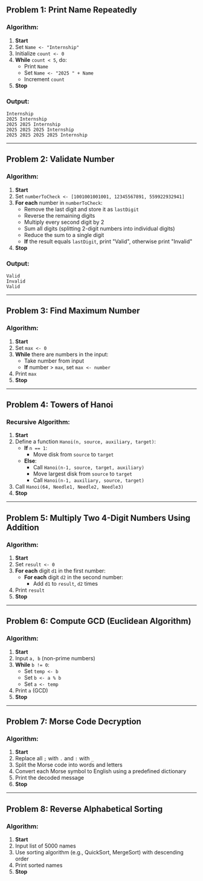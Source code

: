 ## Problem 1: Print Name Repeatedly

### Algorithm:
1. **Start**
2. Set `Name <- "Internship"`
3. Initialize `count <- 0`
4. **While** `count < 5`, do:
   - Print `Name`
   - Set `Name <- "2025 " + Name`
   - Increment `count`
5. **Stop**

### Output:
```
Internship  
2025 Internship  
2025 2025 Internship  
2025 2025 2025 Internship  
2025 2025 2025 2025 Internship  
```

---

## Problem 2: Validate Number

### Algorithm:
1. **Start**
2. Set `numberToCheck <- [1001001001001, 12345567891, 559922932941]`
3. **For each** number in `numberToCheck`:
   - Remove the last digit and store it as `lastDigit`
   - Reverse the remaining digits
   - Multiply every second digit by 2
   - Sum all digits (splitting 2-digit numbers into individual digits)
   - Reduce the sum to a single digit
   - **If** the result equals `lastDigit`, print "Valid", otherwise print "Invalid"
4. **Stop**

### Output:
```
Valid  
Invalid  
Valid  
```

---

## Problem 3: Find Maximum Number

### Algorithm:
1. **Start**
2. Set `max <- 0`
3. **While** there are numbers in the input:
   - Take number from input
   - **If** number > `max`, set `max <- number`
4. Print `max`
5. **Stop**

---

## Problem 4: Towers of Hanoi

### Recursive Algorithm:
1. **Start**
2. Define a function `Hanoi(n, source, auxiliary, target)`:  
   - **If** `n == 1`:
     - Move disk from `source` to `target`
   - **Else**:
     - Call `Hanoi(n-1, source, target, auxiliary)`
     - Move largest disk from `source` to `target`
     - Call `Hanoi(n-1, auxiliary, source, target)`
3. Call `Hanoi(64, Needle1, Needle2, Needle3)`
4. **Stop**

---

## Problem 5: Multiply Two 4-Digit Numbers Using Addition

### Algorithm:
1. **Start**
2. Set `result <- 0`
3. **For each** digit `d1` in the first number:
   - **For each** digit `d2` in the second number:
     - Add `d1` to `result`, `d2` times
4. Print `result`
5. **Stop**

---

## Problem 6: Compute GCD (Euclidean Algorithm)

### Algorithm:
1. **Start**
2. Input `a, b` (non-prime numbers)
3. **While** `b != 0`:
   - Set `temp <- b`
   - Set `b <- a % b`
   - Set `a <- temp`
4. Print `a` (GCD)
5. **Stop**

---

## Problem 7: Morse Code Decryption

### Algorithm:
1. **Start**
2. Replace all `;` with `.` and `:` with `_`
3. Split the Morse code into words and letters
4. Convert each Morse symbol to English using a predefined dictionary
5. Print the decoded message
6. **Stop**

---

## Problem 8: Reverse Alphabetical Sorting

### Algorithm:
1. **Start**
2. Input list of 5000 names
3. Use sorting algorithm (e.g., QuickSort, MergeSort) with descending order
4. Print sorted names
5. **Stop**



